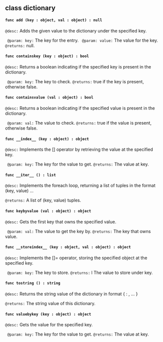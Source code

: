 ## class dictionary

#### ```func add (key : object, val : object) : null```


```@desc:``` Adds the given value to the dictionary under the specified key.

```	@param: key:``` The key for the entry.
```	@param: value:``` The value for the key.
```@returns:``` null.

#### ```func containskey (key : object) : bool```


```@desc:``` Returns a boolean indicating if the specified key is present in the dictionary.

```	@param: key:``` The key to check.
```@returns:``` true if the key is present, otherwise false.

#### ```func containsvalue (val : object) : bool```


```@desc:``` Returns a boolean indicating if the specified value is present in the dictionary.

```	@param: val:``` The value to check.
```@returns:``` true if the value is present, otherwise false.

#### ```func __index__ (key : object) : object```


```@desc:``` Implements the [] operator by retrieving the value at the specified key.

```	@param: key:``` The key for the value to get.
```@returns:``` The value at key.

#### ```func __iter__ () : list```


```@desc:``` Implements the foreach loop, returning a list of tuples in the format (key, value) ...

```@returns:``` A list of (key, value) tuples.

#### ```func keybyvalue (val : object) : object```


```@desc:``` Gets the first key that owns the specified value.

```	@param: val:``` The value to get the key by.
```@returns:``` The key that owns value.

#### ```func __storeindex__ (key : object, val : object) : object```


```@desc:``` Implements the []= operator, storing the specified object at the specified key.

```	@param: key:``` The key to store.
```@returns:``` l The value to store under key.

#### ```func tostring () : string```


```@desc:``` Returns the string value of the dictionary in format { <key> : <value>, ... }

```@returns:``` The string value of this dictionary.

#### ```func valuebykey (key : object) : object```


```@desc:``` Gets the value for the specified key.

```	@param: key:``` The key for the value to get.
```@returns:``` The value at key.

